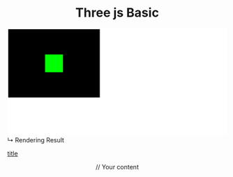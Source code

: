 <h1 align="center">Three js Basic</h1>

![img.png](img.png)
↳ Rendering Result<br>

[title](https://www.example.com)

<p align="center">
// Your content
</p>

